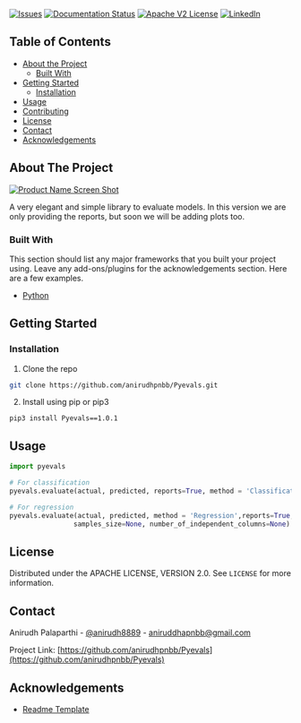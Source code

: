 <!-- PROJECT SHIELDS -->
<!--
*** I'm using markdown "reference style" links for readability.
*** Reference links are enclosed in brackets [ ] instead of parentheses ( ).
*** See the bottom of this document for the declaration of the reference variables
*** for contributors-url, forks-url, etc. This is an optional, concise syntax you may use.
*** https://www.markdownguide.org/basic-syntax/#reference-style-links
-->
[![Issues][issues-shield]][issues-url]
[![Documentation Status](https://readthedocs.org/projects/pyevals/badge/?version=latest)](https://pyevals.readthedocs.io/en/latest/?badge=latest)
[![Apache V2 License][license-shield]][license-url]
[![LinkedIn][linkedin-shield]][linkedin-url]




<!-- TABLE OF CONTENTS -->
## Table of Contents

* [About the Project](#about-the-project)
  * [Built With](#built-with)
* [Getting Started](#getting-started)
  * [Installation](#installation)
* [Usage](#usage)
* [Contributing](#contributing)
* [License](#license)
* [Contact](#contact)
* [Acknowledgements](#acknowledgements)



<!-- ABOUT THE PROJECT -->
## About The Project

[![Product Name Screen Shot][product-screenshot]](https://github.com/anirudhpnbb/Pyevals/blob/master/imgs/img.png)

A very elegant and simple library to evaluate models. In this version we are only providing the reports,
but soon we will be adding plots too.
### Built With
This section should list any major frameworks that you built your project using. Leave any add-ons/plugins for the acknowledgements section. Here are a few examples.
* [Python](https://python.com)

<!-- GETTING STARTED -->
## Getting Started

### Installation

1. Clone the repo
```sh
git clone https://github.com/anirudhpnbb/Pyevals.git
```

2. Install using pip or pip3
```commandline
pip3 install Pyevals==1.0.1
```



<!-- USAGE EXAMPLES -->
## Usage

```python
import pyevals

# For classification
pyevals.evaluate(actual, predicted, reports=True, method = 'Classification')

# For regression
pyevals.evaluate(actual, predicted, method = 'Regression',reports=True,
                samples_size=None, number_of_independent_columns=None)   
```


<!-- LICENSE -->
## License

Distributed under the APACHE LICENSE, VERSION 2.0. See `LICENSE` for more information.



<!-- CONTACT -->
## Contact

Anirudh Palaparthi - [@anirudh8889](https://twitter.com/anirudh8889) - aniruddhapnbb@gmail.com

Project Link: [https://github.com/anirudhpnbb/Pyevals](https://github.com/anirudhpnbb/Pyevals)



<!-- ACKNOWLEDGEMENTS -->
## Acknowledgements
* [Readme Template](https://github.com/othneildrew/Best-README-Template)

<!-- MARKDOWN LINKS & IMAGES -->
<!-- https://www.markdownguide.org/basic-syntax/#reference-style-links -->
[issues-shield]: https://img.shields.io/badge/Issues-0-green
[issues-url]: https://github.com/anirudhpnbb/Pyevals/issues
[license-shield]: https://img.shields.io/badge/LICENSE-ApacheV2-brightgreen
[license-url]: https://github.com/othneildrew/Best-README-Template/blob/master/LICENSE.txt
[linkedin-shield]: https://img.shields.io/badge/-LinkedIn-black.svg?style=flat-square&logo=linkedin&colorB=555
[linkedin-url]: https://linkedin.com/in/pnbbanirudh
[product-screenshot]: imgs/img.png
